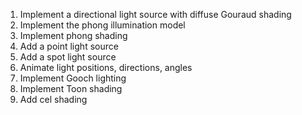 1. Implement a directional light source with diffuse Gouraud shading
1. Implement the phong illumination model
1. Implement phong shading
1. Add a point light source
1. Add a spot light source
1. Animate light positions, directions, angles
1. Implement Gooch lighting
1. Implement Toon shading
1. Add cel shading
